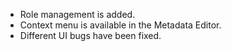 -   Role management is added. 
-   Context menu is available in the Metadata Editor.
-   Different UI bugs have been fixed.